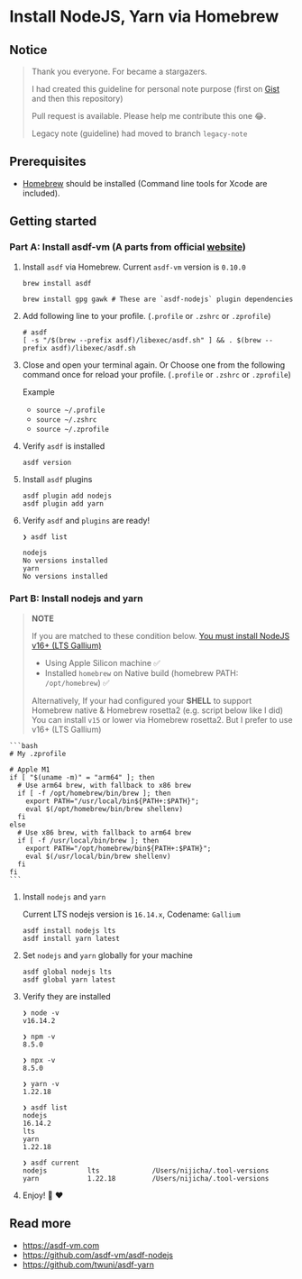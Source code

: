 # Install NodeJS, Yarn via Homebrew

## Notice
> Thank you everyone. For became a stargazers.
>
> I had created this guideline for personal note purpose (first on [Gist](https://gist.github.com/nijicha/e5615548181676873118df79953cb709) and then this repository)
>
> Pull request is available. Please help me contribute this one 😂.
> 
> Legacy note (guideline) had moved to branch `legacy-note`

## Prerequisites
- [Homebrew](https://brew.sh/) should be installed (Command line tools for Xcode are included).

## Getting started

### Part A: Install asdf-vm (A parts from official [website](https://asdf-vm.com/guide/getting-started.html#_1-install-dependencies))

1. Install `asdf` via Homebrew. Current `asdf-vm` version is `0.10.0`
   ```shell
   brew install asdf
   
   brew install gpg gawk # These are `asdf-nodejs` plugin dependencies
   ``` 

2. Add following line to your profile. (`.profile` or `.zshrc` or `.zprofile`)

    ```shell
    # asdf
    [ -s "/$(brew --prefix asdf)/libexec/asdf.sh" ] && . $(brew --prefix asdf)/libexec/asdf.sh
    ```
    
3. Close and open your terminal again.
  Or Choose one from the following command once for reload your profile. (`.profile` or `.zshrc` or `.zprofile`)
  
    Example
      - `source ~/.profile`
      - `source ~/.zshrc`
      - `source ~/.zprofile`
      
4. Verify `asdf` is installed

    `asdf version`
    
5. Install `asdf` plugins

    ```shell
    asdf plugin add nodejs
    asdf plugin add yarn
    ```

6. Verify `asdf` and `plugins` are ready!

    ```shell
    ❯ asdf list

    nodejs
    No versions installed
    yarn
    No versions installed
    ```

### Part B: Install nodejs and yarn

> **NOTE**
>
> If you are matched to these condition below. [You must install NodeJS v16+ (LTS Gallium)](https://doesitarm.com/app/nodejs/)
>
> - Using Apple Silicon machine ✅
> - Installed `homebrew` on Native build (homebrew PATH: `/opt/homebrew`) ✅
>
> Alternatively, If your had configured your **SHELL** to support Homebrew native & Homebrew rosetta2 (e.g. script below like I did)
> You can install `v15` or lower via Homebrew rosetta2. But I prefer to use v16+ (LTS Gallium)

    ```bash
    # My .zprofile

    # Apple M1
    if [ "$(uname -m)" = "arm64" ]; then
      # Use arm64 brew, with fallback to x86 brew
      if [ -f /opt/homebrew/bin/brew ]; then
        export PATH="/usr/local/bin${PATH+:$PATH}";
        eval $(/opt/homebrew/bin/brew shellenv)
      fi
    else
      # Use x86 brew, with fallback to arm64 brew
      if [ -f /usr/local/bin/brew ]; then
        export PATH="/opt/homebrew/bin${PATH+:$PATH}";
        eval $(/usr/local/bin/brew shellenv)
      fi
    fi
    ```

1. Install `nodejs` and `yarn`

   Current LTS nodejs version is `16.14.x`, Codename: `Gallium`

    ```shell
    asdf install nodejs lts
    asdf install yarn latest
    ```

2. Set `nodejs` and `yarn` globally for your machine

    ```shell
    asdf global nodejs lts
    asdf global yarn latest
    ```

3. Verify they are installed

    ```shell
    ❯ node -v
    v16.14.2

    ❯ npm -v
    8.5.0

    ❯ npx -v
    8.5.0

    ❯ yarn -v
    1.22.18

    ❯ asdf list
    nodejs
    16.14.2
    lts
    yarn
    1.22.18

    ❯ asdf current
    nodejs          lts             /Users/nijicha/.tool-versions
    yarn            1.22.18         /Users/nijicha/.tool-versions
    ```

4. Enjoy! 🥳 ❤️

## Read more
- https://asdf-vm.com
- https://github.com/asdf-vm/asdf-nodejs
- https://github.com/twuni/asdf-yarn

